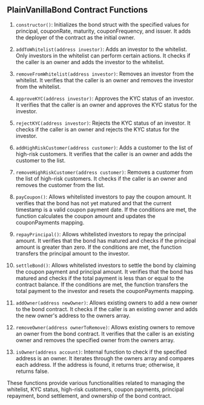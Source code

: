 ## PlainVanillaBond Contract Functions

1. `constructor()`: Initializes the bond struct with the specified values for principal, couponRate, maturity, couponFrequency, and issuer. It adds the deployer of the contract as the initial owner.

2. `addToWhitelist(address investor)`: Adds an investor to the whitelist. Only investors in the whitelist can perform certain actions. It checks if the caller is an owner and adds the investor to the whitelist.

3. `removeFromWhitelist(address investor)`: Removes an investor from the whitelist. It verifies that the caller is an owner and removes the investor from the whitelist.

4. `approveKYC(address investor)`: Approves the KYC status of an investor. It verifies that the caller is an owner and approves the KYC status for the investor.

5. `rejectKYC(address investor)`: Rejects the KYC status of an investor. It checks if the caller is an owner and rejects the KYC status for the investor.

6. `addHighRiskCustomer(address customer)`: Adds a customer to the list of high-risk customers. It verifies that the caller is an owner and adds the customer to the list.

7. `removeHighRiskCustomer(address customer)`: Removes a customer from the list of high-risk customers. It checks if the caller is an owner and removes the customer from the list.

8. `payCoupon()`: Allows whitelisted investors to pay the coupon amount. It verifies that the bond has not yet matured and that the current timestamp is a valid coupon payment date. If the conditions are met, the function calculates the coupon amount and updates the couponPayments mapping.

9. `repayPrincipal()`: Allows whitelisted investors to repay the principal amount. It verifies that the bond has matured and checks if the principal amount is greater than zero. If the conditions are met, the function transfers the principal amount to the investor.

10. `settleBond()`: Allows whitelisted investors to settle the bond by claiming the coupon payment and principal amount. It verifies that the bond has matured and checks if the total payment is less than or equal to the contract balance. If the conditions are met, the function transfers the total payment to the investor and resets the couponPayments mapping.

11. `addOwner(address newOwner)`: Allows existing owners to add a new owner to the bond contract. It checks if the caller is an existing owner and adds the new owner's address to the owners array.

12. `removeOwner(address ownerToRemove)`: Allows existing owners to remove an owner from the bond contract. It verifies that the caller is an existing owner and removes the specified owner from the owners array.

13. `isOwner(address account)`: Internal function to check if the specified address is an owner. It iterates through the owners array and compares each address. If the address is found, it returns true; otherwise, it returns false.

These functions provide various functionalities related to managing the whitelist, KYC status, high-risk customers, coupon payments, principal repayment, bond settlement, and ownership of the bond contract.
